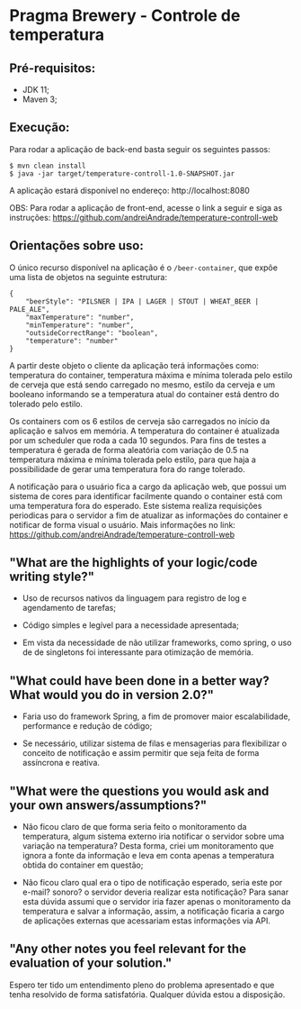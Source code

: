 # Pragma Brewery - Controle de temperatura

## Pré-requisitos:
- JDK 11;
- Maven 3;

## Execução:
Para rodar a aplicação de back-end basta seguir os seguintes passos:
```
$ mvn clean install
$ java -jar target/temperature-controll-1.0-SNAPSHOT.jar
```

A aplicação estará disponível no endereço: http://localhost:8080

OBS: Para rodar a aplicação de front-end, acesse o link a seguir e siga as instruções:
https://github.com/andreiAndrade/temperature-controll-web

## Orientações sobre uso:
O único recurso disponível na aplicação é o ``/beer-container``, que expõe uma lista de objetos na seguinte 
estrutura:
```
{
    "beerStyle": "PILSNER | IPA | LAGER | STOUT | WHEAT_BEER | PALE_ALE",
    "maxTemperature": "number",
    "minTemperature": "number",
    "outsideCorrectRange": "boolean",
    "temperature": "number"
}
```

A partir deste objeto o cliente da aplicação terá informações como: temperatura do container, temperatura máxima e
mínima tolerada pelo estilo de cerveja que está sendo carregado no mesmo, estilo da cerveja e um booleano informando
se a temperatura atual do container está dentro do tolerado pelo estilo.

Os containers com os 6 estilos de cerveja são carregados no início da aplicação e salvos em memória. A temperatura do
container é atualizada por um scheduler que roda a cada 10 segundos. Para fins de testes a temperatura é gerada de
forma aleatória com variação de 0.5 na temperatura máxima e mínima tolerada pelo estilo, para que haja a possibilidade
de gerar uma temperatura fora do range tolerado.

A notificação para o usuário fica a cargo da aplicação web, que possui um sistema de cores para identificar 
facilmente quando o container está com uma temperatura fora do esperado. Este sistema realiza requisições periodicas 
para o servidor a fim de atualizar as informações do container e notificar de forma visual o usuário. Mais 
informações no link: https://github.com/andreiAndrade/temperature-controll-web

## "What are the highlights of your logic/code writing style?"
- Uso de recursos nativos da linguagem para registro de log e agendamento de tarefas;

- Código simples e legível para a necessidade apresentada;

- Em vista da necessidade de não utilizar frameworks, como spring, o uso de de singletons foi interessante para 
otimização de memória.

## "What could have been done in a better way? What would you do in version 2.0?"
- Faria uso do framework Spring, a fim de promover maior escalabilidade, performance e redução de código;

- Se necessário, utilizar sistema de filas e mensagerias para flexibilizar o conceito de notificação e assim permitir
que seja feita de forma assíncrona e reativa.

## "What were the questions you would ask and your own answers/assumptions?"
- Não ficou claro de que forma seria feito o monitoramento da temperatura, algum sistema externo iria notificar o 
servidor sobre uma variação na temperatura? Desta forma, criei um monitoramento 
que ignora a fonte da informação e leva em conta apenas a temperatura obtida do container em questão;

- Não ficou claro qual era o tipo de notificação esperado, seria este por e-mail? sonoro? o servidor deveria realizar
esta notificação? Para sanar esta dúvida assumi que o servidor iria fazer apenas o monitoramento da temperatura e 
salvar a informação, assim, a notificação ficaria a cargo de aplicações externas que acessariam estas informações via
API.

## "Any other notes you feel relevant for the evaluation of your solution."
Espero ter tido um entendimento pleno do problema apresentado e que tenha resolvido de forma satisfatória. Qualquer 
dúvida estou a disposição.